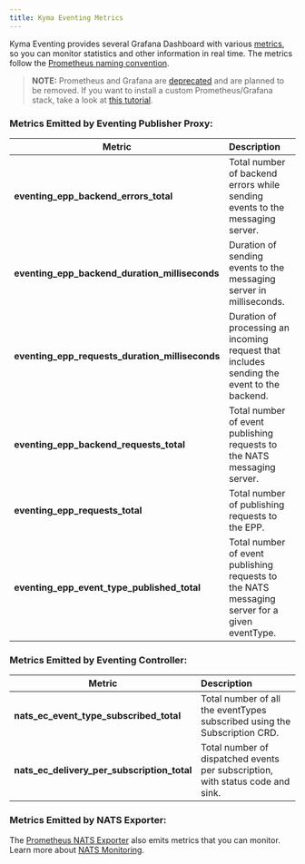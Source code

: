 ```yaml
---
title: Kyma Eventing Metrics
---
```


Kyma Eventing provides several Grafana Dashboard with various [metrics](./evnt-02-eventing-metrics.md), so you can monitor statistics and other information in real time.
The metrics follow the [Prometheus naming convention](https://prometheus.io/docs/practices/naming/).

> **NOTE:** Prometheus and Grafana are [deprecated](https://kyma-project.io/blog/2022/12/9/monitoring-deprecation) and are planned to be removed. If you want to install a custom Prometheus/Grafana stack, take a look at [this tutorial](https://github.com/kyma-project/examples/tree/main/prometheus).

### Metrics Emitted by Eventing Publisher Proxy:

| Metric                                                          | Description                                                                                   |
|-----------------------------------------------------------------|:----------------------------------------------------------------------------------------------|
| **eventing_epp_backend_errors_total**                           | Total number of backend errors while sending events to the messaging server.                  |
| **eventing_epp_backend_duration_milliseconds**                  | Duration of sending events to the messaging server in milliseconds.                           |
| **eventing_epp_requests_duration_milliseconds**                 | Duration of processing an incoming request that includes sending the event to the backend.    |
| **eventing_epp_backend_requests_total**                         | Total number of event publishing requests to the NATS messaging server.                       |
| **eventing_epp_requests_total**                                 | Total number of publishing requests to the EPP.                                               |
| **eventing_epp_event_type_published_total**                     | Total number of event publishing requests to the NATS messaging server for a given eventType. |

### Metrics Emitted by Eventing Controller:

| Metric                                      | Description                                                                    |
|---------------------------------------------|:-------------------------------------------------------------------------------|
| **nats_ec_event_type_subscribed_total**     | Total number of all the eventTypes subscribed using the Subscription CRD.      |
| **nats_ec_delivery_per_subscription_total** | Total number of dispatched events per subscription, with status code and sink. |

### Metrics Emitted by NATS Exporter:

The [Prometheus NATS Exporter](https://github.com/nats-io/prometheus-nats-exporter) also emits metrics that you can monitor. Learn more about [NATS Monitoring](https://docs.nats.io/running-a-nats-service/configuration/monitoring#jetstream-information).  
 
